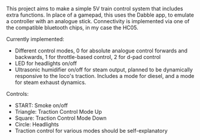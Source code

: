 This project aims to make a simple 5V train control system that includes extra functions. In place of a gamepad, this uses the Dabble app, to emulate a controller with an analogue stick.
Connectivity is implemented via one of the compatible bluetooth chips, in my case the HC05.

Currently implemented:

- Different control modes, 0 for absolute analogue control forwards and backwards, 1 for throttle-based control, 2 for d-pad control
- LED for headlights on/off
- Ultrasonic humidifier on/off for steam output, planned to be dynamically responsive to the loco's traction. Includes a mode for diesel, and a mode for steam exhaust dynamics.

Controls:
- START: Smoke on/off
- Triangle: Traction Control Mode Up
- Square: Traction Control Mode Down
- Circle: Headlights
- Traction control for various modes should be self-explanatory
